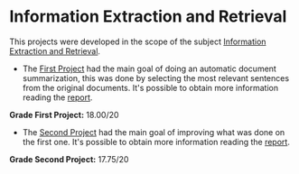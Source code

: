 # Information Extraction and Retrieval

This projects were developed in the scope of the subject [Information Extraction and Retrieval](https://fenix.tecnico.ulisboa.pt/disciplinas/PRI2517/2015-2016/1-semestre/pagina-inicial).

* The [First Project](Proj1) had the main goal of doing an automatic document summarization, this was done by selecting the most relevant sentences from the original documents. It's possible to obtain more information reading the [report](Proj1/relatorio.pdf).

**Grade First Project:** 18.00/20

* The [Second Project](Proj2) had the main goal of improving what was done on the first one. It's possible to obtain more information reading the [report](Proj2/report_part2.pdf).

**Grade Second Project:** 17.75/20
